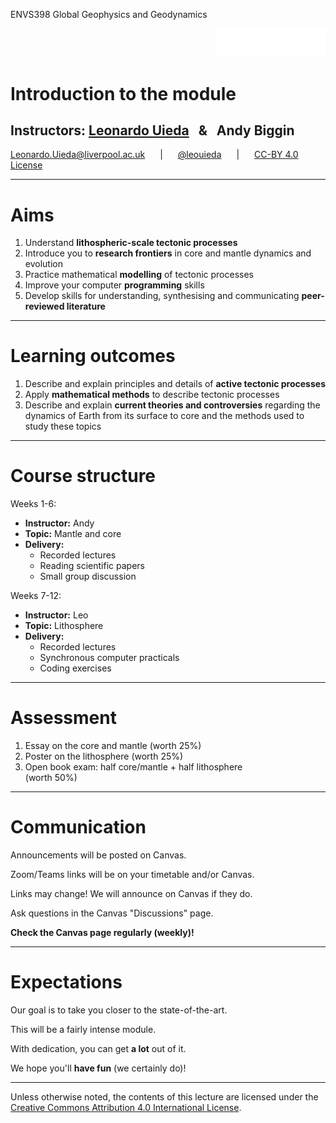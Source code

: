 <!-- .slide: class="slide-title" data-background-color="#000000" data-background-image="../assets/background.svg" data-background-repeat="no-repeat" data-background-opacity="0.10" data-background-position="center" -->

<div class="container">
<div class="col-large" style="text-align: left;">

ENVS398 Global Geophysics and Geodynamics

</div>
<div class="col-small" style="text-align: right;">

[<img src="../assets/university-of-liverpool-white.png" style="width: 35%">](https://www.liverpool.ac.uk/earth-ocean-and-ecological-sciences/)

</div>
</div>

<div class="r-stretch">

# Introduction to the module

</div>

## Instructors: **[Leonardo Uieda](https://www.leouieda.com)** <span style="margin: 0 10px">&</span> **Andy Biggin**


<i class="fas fa-envelope fa-fw"></i> [Leonardo.Uieda@liverpool.ac.uk](mailto:Leonardo.Uieda@liverpool.ac.uk)
<span style="margin: 0 20px">|</span>
<i class="fab fa-twitter fa-fw"></i> [@leouieda](https://twitter.com/leouieda)
<span style="margin: 0 20px">|</span>
[<i class="fab fa-creative-commons"></i><i class="fab fa-creative-commons-by"></i> CC-BY 4.0 License](https://creativecommons.org/licenses/by/4.0/)

---

# Aims

<div class="lefted">

1. Understand **lithospheric-scale tectonic processes**
1. Introduce you to **research frontiers** in core and mantle dynamics and evolution
1. Practice mathematical **modelling** of tectonic processes
1. Improve your computer **programming** skills
1. Develop skills for understanding, synthesising and communicating
   **peer-reviewed literature**

</div>

---

# Learning outcomes

<div class="lefted">

1. Describe and explain principles and details of **active tectonic processes**
2. Apply **mathematical methods** to describe tectonic processes
3. Describe and explain **current theories and controversies** regarding the
   dynamics of Earth from its surface to core and the methods used to study
   these topics

</div>

---

# Course structure

<div class="container">
<div class="col-left">

Weeks 1-6:

* **Instructor:** Andy
* **Topic:** Mantle and core
* **Delivery:**
    * Recorded lectures
    * Reading scientific papers
    * Small group discussion

</div>
<div class="col-right fragment">

Weeks 7-12:

* **Instructor:** Leo
* **Topic:** Lithosphere
* **Delivery:**
    * Recorded lectures
    * Synchronous computer practicals
    * Coding exercises

</div>
</div>

---

# Assessment

<div class="lefted">

1. Essay on the core and mantle (worth 25%)
1. Poster on the lithosphere (worth 25%)
1. Open book exam: half core/mantle + half lithosphere<br>(worth 50%)

</div>

---

# Communication

Announcements will be posted on Canvas.

Zoom/Teams links will be on your timetable and/or Canvas.

Links may change! We will announce on Canvas if they do.

Ask questions in the Canvas "Discussions" page.

**Check the Canvas page regularly (weekly)!**

---

# Expectations

Our goal is to take you closer to the state-of-the-art.

This will be a fairly intense module.

With dedication, you can get **a lot** out of it.

We hope you'll **have fun** (we certainly do)!

---

<!-- END MATTER -->
<!-- ====================================================================== -->

<!-- .slide: class="slide-license" -->

<div class="centered">
<div>

<p class="license-icons">
<i class="fab fa-creative-commons"></i><i class="fab fa-creative-commons-by"></i>
</p>

Unless otherwise noted,
the contents of this lecture are
licensed under the
<br>
[Creative Commons Attribution 4.0 International License](https://creativecommons.org/licenses/by/4.0/).

</div>
</div>
